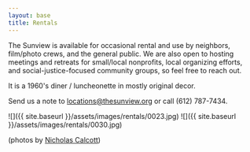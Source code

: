 ```yaml
---
layout: base
title: Rentals
---
```


The Sunview is available for occasional rental and use by neighbors, film/photo crews, and the general public.  We are also open to hosting meetings and retreats for small/local nonprofits, local organizing efforts, and social-justice-focused community groups, so feel free to reach out.

It is a 1960's diner / luncheonette in mostly original decor.

Send us a note to locations@thesunview.org or call (612) 787-7434.

![]({{ site.baseurl }}/assets/images/rentals/0023.jpg)
![]({{ site.baseurl }}/assets/images/rentals/0030.jpg)

(photos by [Nicholas Calcott](http://www.nicholascalcott.com/))
